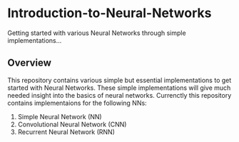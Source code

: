 # Introduction-to-Neural-Networks
Getting started with various Neural Networks through simple implementations...

## Overview
This repository contains various simple but essential implementations to get started with Neural Networks. These simple implementations will give much needed insight into the basics of neural networks. Currenctly this repository contains implementaions for the following NNs:
1. Simple Neural Network (NN)
2. Convolutional Neural Network (CNN)
3. Recurrent Neural Network (RNN)
